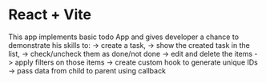 
# React + Vite
This app implements basic todo App and gives developer a chance to demonstrate his skills to: 
-> create a task, 
-> show the created task in the list,
-> check/uncheck them as done/not done
-> edit and delete the items 
-> apply filters on those items
-> create custom hook to generate unique IDs
-> pass data from child to parent using callback

